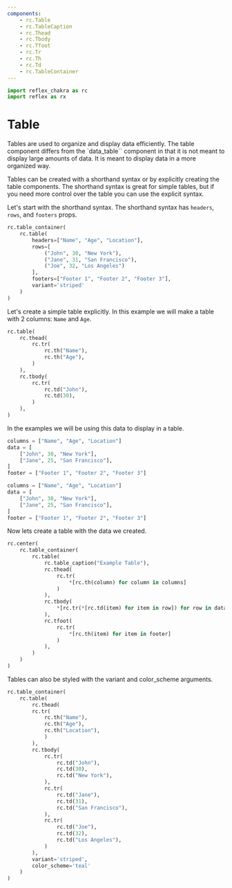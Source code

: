 ```yaml
---
components:
    - rc.Table
    - rc.TableCaption
    - rc.Thead
    - rc.Tbody
    - rc.Tfoot
    - rc.Tr
    - rc.Th
    - rc.Td
    - rc.TableContainer
---
```


```python exec
import reflex_chakra as rc
import reflex as rx
```

# Table

Tables are used to organize and display data efficiently.
The table component differs from the `data_table`` component in that it is not meant to display large amounts of data.
It is meant to display data in a more organized way.

Tables can be created with a shorthand syntax or by explicitly creating the table components.
The shorthand syntax is great for simple tables, but if you need more control over the table you can use the explicit syntax.

Let's start with the shorthand syntax.
The shorthand syntax has `headers`, `rows`, and `footers` props.

```python demo
rc.table_container(
    rc.table(
        headers=["Name", "Age", "Location"],
        rows=[
            ("John", 30, "New York"),
            ("Jane", 31, "San Francisco"),
            ("Joe", 32, "Los Angeles")
        ],
        footers=["Footer 1", "Footer 2", "Footer 3"],
        variant='striped'
    )
)
```

Let's create a simple table explicitly. In this example we will make a table with 2 columns: `Name` and `Age`.

```python demo
rc.table(
    rc.thead(
        rc.tr(
            rc.th("Name"),
            rc.th("Age"),
        )
    ),
    rc.tbody(
        rc.tr(
            rc.td("John"),
            rc.td(30),
        )
    ),
)
```

In the examples we will be using this data to display in a table.

```python exec
columns = ["Name", "Age", "Location"]
data = [
    ["John", 30, "New York"],
    ["Jane", 25, "San Francisco"],
]
footer = ["Footer 1", "Footer 2", "Footer 3"]
```

```python
columns = ["Name", "Age", "Location"]
data = [
    ["John", 30, "New York"],
    ["Jane", 25, "San Francisco"],
]
footer = ["Footer 1", "Footer 2", "Footer 3"]
```

Now lets create a table with the data we created.

```python eval
rc.center(
    rc.table_container(
        rc.table(
            rc.table_caption("Example Table"),
            rc.thead(
                rc.tr(
                    *[rc.th(column) for column in columns]
                )
            ),
            rc.tbody(
                *[rc.tr(*[rc.td(item) for item in row]) for row in data]
            ),
            rc.tfoot(
                rc.tr(
                    *[rc.th(item) for item in footer]
                )
            ),
        )
    )
)
```

Tables can also be styled with the variant and color_scheme arguments.

```python demo
rc.table_container(
    rc.table(
        rc.thead(
        rc.tr(
            rc.th("Name"),
            rc.th("Age"),
            rc.th("Location"),
            )
        ),
        rc.tbody(
            rc.tr(
                rc.td("John"),
                rc.td(30),
                rc.td("New York"),
            ),
            rc.tr(
                rc.td("Jane"), 
                rc.td(31),
                rc.td("San Francisco"),
            ),
            rc.tr(
                rc.td("Joe"),
                rc.td(32),
                rc.td("Los Angeles"),
            )
        ),
        variant='striped',
        color_scheme='teal'
    )
)
```
